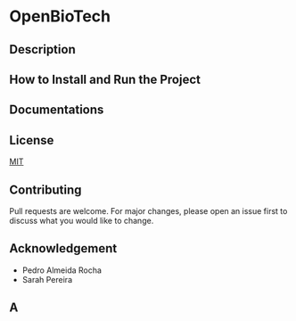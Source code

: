 # OpenBioTech

## Description


## How to Install and Run the Project


## Documentations


## License
[MIT](LICENSE.me)

## Contributing
Pull requests are welcome. For major changes, please open an issue first to discuss what you would like to change.

## Acknowledgement
- Pedro Almeida Rocha
- Sarah Pereira

## A